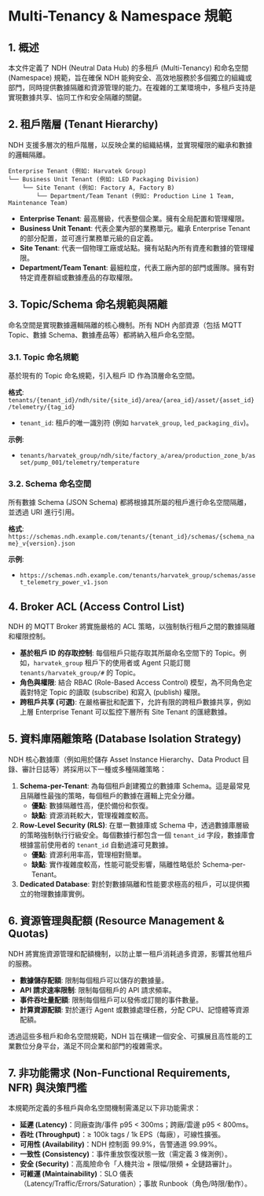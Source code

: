 # Multi-Tenancy & Namespace 規範

## 1. 概述

本文件定義了 NDH (Neutral Data Hub) 的多租戶 (Multi-Tenancy) 和命名空間 (Namespace) 規範，旨在確保 NDH 能夠安全、高效地服務於多個獨立的組織或部門，同時提供數據隔離和資源管理的能力。在複雜的工業環境中，多租戶支持是實現數據共享、協同工作和安全隔離的關鍵。

## 2. 租戶階層 (Tenant Hierarchy)

NDH 支援多層次的租戶階層，以反映企業的組織結構，並實現權限的繼承和數據的邏輯隔離。

```
Enterprise Tenant (例如: Harvatek Group)
└── Business Unit Tenant (例如: LED Packaging Division)
    └── Site Tenant (例如: Factory A, Factory B)
        └── Department/Team Tenant (例如: Production Line 1 Team, Maintenance Team)
```

*   **Enterprise Tenant**: 最高層級，代表整個企業。擁有全局配置和管理權限。
*   **Business Unit Tenant**: 代表企業內部的業務單元。繼承 Enterprise Tenant 的部分配置，並可進行業務單元級的自定義。
*   **Site Tenant**: 代表一個物理工廠或站點。擁有站點內所有資產和數據的管理權限。
*   **Department/Team Tenant**: 最細粒度，代表工廠內部的部門或團隊。擁有對特定資產群組或數據產品的存取權限。

## 3. Topic/Schema 命名規範與隔離

命名空間是實現數據邏輯隔離的核心機制。所有 NDH 內部資源（包括 MQTT Topic、數據 Schema、數據產品等）都將納入租戶命名空間。

### 3.1. Topic 命名規範

基於現有的 Topic 命名規範，引入租戶 ID 作為頂層命名空間。

**格式**: `tenants/{tenant_id}/ndh/site/{site_id}/area/{area_id}/asset/{asset_id}/telemetry/{tag_id}`

*   `tenant_id`: 租戶的唯一識別符 (例如 `harvatek_group`, `led_packaging_div`)。

**示例**:

*   `tenants/harvatek_group/ndh/site/factory_a/area/production_zone_b/asset/pump_001/telemetry/temperature`

### 3.2. Schema 命名空間

所有數據 Schema (JSON Schema) 都將根據其所屬的租戶進行命名空間隔離，並透過 URI 進行引用。

**格式**: `https://schemas.ndh.example.com/tenants/{tenant_id}/schemas/{schema_name}_v{version}.json`

**示例**:

*   `https://schemas.ndh.example.com/tenants/harvatek_group/schemas/asset_telemetry_power_v1.json`

## 4. Broker ACL (Access Control List)

NDH 的 MQTT Broker 將實施嚴格的 ACL 策略，以強制執行租戶之間的數據隔離和權限控制。

*   **基於租戶 ID 的存取控制**: 每個租戶只能存取其所屬命名空間下的 Topic。例如，`harvatek_group` 租戶下的使用者或 Agent 只能訂閱 `tenants/harvatek_group/#` 的 Topic。
*   **角色與權限**: 結合 RBAC (Role-Based Access Control) 模型，為不同角色定義對特定 Topic 的讀取 (subscribe) 和寫入 (publish) 權限。
*   **跨租戶共享 (可選)**: 在嚴格審批和配置下，允許有限的跨租戶數據共享，例如上層 Enterprise Tenant 可以監控下層所有 Site Tenant 的匯總數據。

## 5. 資料庫隔離策略 (Database Isolation Strategy)

NDH 核心數據庫（例如用於儲存 Asset Instance Hierarchy、Data Product 目錄、審計日誌等）將採用以下一種或多種隔離策略：

1.  **Schema-per-Tenant**: 為每個租戶創建獨立的數據庫 Schema。這是最常見且隔離性最強的策略，每個租戶的數據在邏輯上完全分離。
    *   **優點**: 數據隔離性高，便於備份和恢復。
    *   **缺點**: 資源消耗較大，管理複雜度較高。
2.  **Row-Level Security (RLS)**: 在單一數據庫或 Schema 中，透過數據庫層級的策略強制執行行級安全。每個數據行都包含一個 `tenant_id` 字段，數據庫會根據當前使用者的 `tenant_id` 自動過濾可見數據。
    *   **優點**: 資源利用率高，管理相對簡單。
    *   **缺點**: 實作複雜度較高，性能可能受影響，隔離性略低於 Schema-per-Tenant。
3.  **Dedicated Database**: 對於對數據隔離和性能要求極高的租戶，可以提供獨立的物理數據庫實例。

## 6. 資源管理與配額 (Resource Management & Quotas)

NDH 將實施資源管理和配額機制，以防止單一租戶消耗過多資源，影響其他租戶的服務。

*   **數據儲存配額**: 限制每個租戶可以儲存的數據量。
*   **API 請求速率限制**: 限制每個租戶的 API 請求頻率。
*   **事件吞吐量配額**: 限制每個租戶可以發佈或訂閱的事件數量。
*   **計算資源配額**: 對於運行 Agent 或數據處理任務，分配 CPU、記憶體等資源配額。

透過這些多租戶和命名空間規範，NDH 旨在構建一個安全、可擴展且高性能的工業數位分身平台，滿足不同企業和部門的複雜需求。


## 7. 非功能需求 (Non-Functional Requirements, NFR) 與決策門檻

本規範所定義的多租戶與命名空間機制需滿足以下非功能需求：

*   **延遲 (Latency)**：同廠查詢/事件 p95 < 300ms；跨廠/雲邊 p95 < 800ms。
*   **吞吐 (Throughput)**：≥ 100k tags / 1k EPS（每廠），可線性擴張。
*   **可用性 (Availability)**：NDH 控制面 99.9%，告警通道 99.99%。
*   **一致性 (Consistency)**：事件重放恢復狀態一致（需定義 3 條測例）。
*   **安全 (Security)**：高風險命令「人機共治 + 限幅/限頻 + 全鏈路審計」。
*   **可維運 (Maintainability)**：SLO 儀表（Latency/Traffic/Errors/Saturation）；事故 Runbook（角色/時限/動作）。

